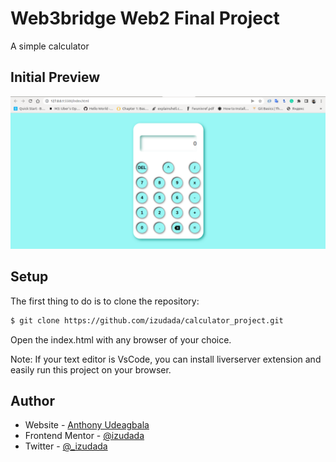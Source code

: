 # Web3bridge Web2 Final Project
A simple calculator 

## Initial Preview
![Project Display Image](display.png)


## Setup

The first thing to do is to clone the repository:

```sh
$ git clone https://github.com/izudada/calculator_project.git
```

Open the index.html with any browser of your choice.

Note: If your text editor is VsCode, you can install liverserver extension and easily run this 
        project on your browser.

## Author

- Website - [Anthony Udeagbala](https://izudada.herokuapp.com/)
- Frontend Mentor - [@izudada](https://www.frontendmentor.io/profile/izudada)
- Twitter - [@_izudada](https://twitter.com/_izudada)